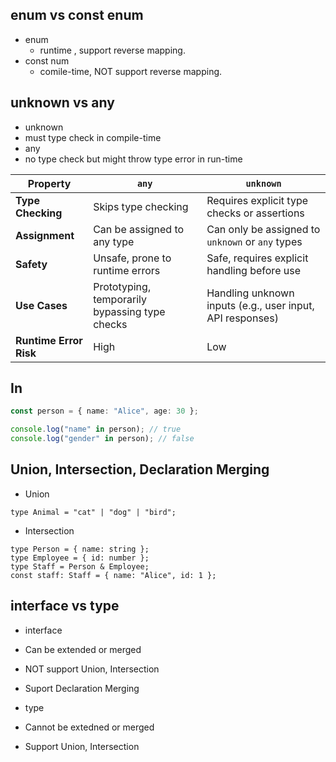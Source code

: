 ## enum vs const enum

- enum
  - runtime , support reverse mapping.
- const num
  - comile-time, NOT support reverse mapping.

## unknown vs any

- unknown
- must type check in compile-time
- any
- no type check but might throw type error in run-time

| **Property**           | **`any`**                                      | **`unknown`**                                             |
| ---------------------- | ---------------------------------------------- | --------------------------------------------------------- |
| **Type Checking**      | Skips type checking                            | Requires explicit type checks or assertions               |
| **Assignment**         | Can be assigned to any type                    | Can only be assigned to `unknown` or `any` types          |
| **Safety**             | Unsafe, prone to runtime errors                | Safe, requires explicit handling before use               |
| **Use Cases**          | Prototyping, temporarily bypassing type checks | Handling unknown inputs (e.g., user input, API responses) |
| **Runtime Error Risk** | High                                           | Low                                                       |

## In

```typescript
const person = { name: "Alice", age: 30 };

console.log("name" in person); // true
console.log("gender" in person); // false
```

## Union, Intersection, Declaration Merging

- Union

```
type Animal = "cat" | "dog" | "bird";
```

- Intersection

```
type Person = { name: string };
type Employee = { id: number };
type Staff = Person & Employee;
const staff: Staff = { name: "Alice", id: 1 };
```

## interface vs type

- interface
- Can be extended or merged
- NOT support Union, Intersection
- Suport Declaration Merging

- type
- Cannot be extedned or merged
- Support Union, Intersection
